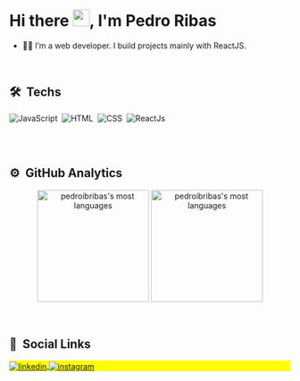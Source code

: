 <h1 align="left">Hi there <img src="https://raw.githubusercontent.com/kaueMarques/kaueMarques/master/hi.gif" width="30px">, I'm Pedro Ribas</h1>

- 👨‍💻 I’m a web developer. I build projects mainly with ReactJS.

<br>

## 🛠 &nbsp;Techs

![JavaScript](https://img.shields.io/badge/-JavaScript-05122A?style=flat&logo=javascript)&nbsp;
![HTML](https://img.shields.io/badge/-HTML-05122A?style=flat&logo=HTML5)&nbsp;
![CSS](https://img.shields.io/badge/-CSS-05122A?style=flat&logo=CSS3&logoColor=1572B6)&nbsp;
![ReactJs](https://img.shields.io/badge/-ReactJS-05122A?style=flat&logo=react&logoColor=61dafb)&nbsp;
<!-- ![Bootstrap](https://img.shields.io/badge/-Bootstrap-05122A?style=flat&logo=bootstrap)&nbsp;
![Node.js](https://img.shields.io/badge/-Node.js-05122A?style=flat&logo=node.js)&nbsp;
![MongoDB](https://img.shields.io/badge/-MongoDB-05122A?style=flat&logo=mongodb)&nbsp;
![npm](https://img.shields.io/badge/-npm-05122A?style=flat&logo=npm&logoColor=1572B6)&nbsp;
![Git](https://img.shields.io/badge/-Git-05122A?style=flat&logo=git)&nbsp;
![GitHub](https://img.shields.io/badge/-GitHub-05122A?style=flat&logo=github)&nbsp;
![Heroku](https://img.shields.io/badge/-Heroku-05122A?style=flat&logo=heroku)&nbsp; -->

<br>

<!-- ## 📝 &nbsp;Techs I am currently learning

![React](https://img.shields.io/badge/-React-05122A?style=flat&logo=react)&nbsp;
![TypeScript](https://img.shields.io/badge/-Typescript-05122A?style=flat&logo=typescript)&nbsp;
![yarn](https://img.shields.io/badge/-yarn-05122A?style=flat&logo=yarn)&nbsp;
![SQLite](https://img.shields.io/badge/-SQLite-05122A?style=flat&logo=sqlite)&nbsp; -->

<br>

## ⚙️ &nbsp;GitHub Analytics

<p align="center">
  <img height="200em" src="https://github-readme-stats.vercel.app/api?username=pedroibribas&show_icons=true&theme=radical" alt="pedroibribas's most languages"/>
  <img height="200em" src="https://github-readme-stats.vercel.app/api/top-langs/?username=pedroibribas&theme=radical" alt="pedroibribas's most languages"/>
</p>

<br>

## 🚀 &nbsp;Social Links

<p align="left" style="background:yellow">
  <a href="https://linkedin.com/in/pedroibribas/" target="_blank">
    <img align="center" src="https://img.shields.io/badge/-pedroibribas-blue?style=flat&logo=linkedin" alt="linkedin"/>
  </a>
  <a href="https://instagram.com/pedroivo.ribas/" target="_blank">
   <img align="center" src="https://img.shields.io/badge/-pedroibribas-%23E4405F?style=flat&logo=instagram&logoColor=white" alt="instagram"/>
  </a>
</p>

<!--
**pedroibribas/pedroibribas** is a ✨ _special_ ✨ repository because its `README.md` (this file) appears on your GitHub profile.

Here are some ideas to get you started:

- 🔭 I’m currently working on ...
- 🌱 I’m currently learning ...
- 👯 I’m looking to collaborate on ...
- 🤔 I’m looking for help with ...
- 💬 Ask me about ...
- 📫 How to reach me: ...
- 😄 Pronouns: ...
- ⚡ Fun fact: ...
-->

<!--
Links:
- https://shields.io/
- https://github.com/anuraghazra/github-readme-stats#top-languages-card
-->
